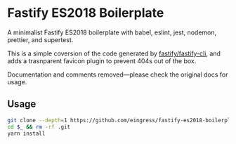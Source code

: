 # Fastify ES2018 Boilerplate

A minimalist Fastify ES2018 boilerplate with babel, eslint, jest, nodemon, prettier, and supertest.

This is a simple coversion of the code generated by [fastify/fastify-cli](https://github.com/fastify/fastify-cli), and adds a trasnparent favicon plugin to prevent 404s out of the box.

Documentation and comments removed—please check the original docs for usage.

## Usage

```sh
git clone --depth=1 https://github.com/eingress/fastify-es2018-boilerplate.git <ProjectName>
cd $_ && rm -rf .git
yarn install
```
